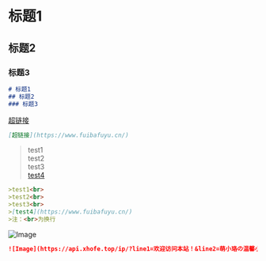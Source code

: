# 标题1
## 标题2
### 标题3

``` Markdown
# 标题1
## 标题2
### 标题3
```

[超链接](https://www.fuibafuyu.cn/)

``` Markdown
[超链接](https://www.fuibafuyu.cn/)
```

>test1<br>
>test2<br>
>test3<br>
>[test4](https://www.fuibafuyu.cn/)

``` Markdown
>test1<br>
>test2<br>
>test3<br>
>[test4](https://www.fuibafuyu.cn/)
>注：<br>为换行
```

![Image](https://api.xhofe.top/ip/?line1=欢迎访问本站！&line2=萌小珞の温馨小屋)

``` Markdown
![Image](https://api.xhofe.top/ip/?line1=欢迎访问本站！&line2=萌小珞の温馨小屋)
```
